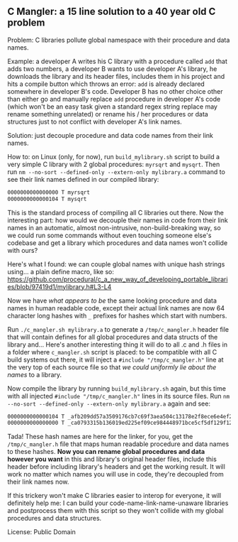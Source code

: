 C Mangler: a 15 line solution to a 40 year old C problem
--------------------------------------------------------

Problem: C libraries pollute global namespace with their procedure and data names.

Example: a developer A writes his C library with a procedure called `add` that adds two numbers,
a developer B wants to use developer A's library, he downloads the library and its header files,
includes them in his project and hits a compile button which throws an error: `add` is already
declared somewhere in developer B's code. Developer B has no other choice other than either
go and manually replace `add` procedure in developer A's code (which won't be an easy task
given a standard regex string replace may rename something unrelated) or rename his / her
procedures or data structures just to not conflict with developer A's link names.

Solution: just decouple procedure and data code names from their link names.

How to: on Linux (only, for now), run `build_mylibrary.sh` script to build a very simple C library with
2 global procedures: `myrsqrt` and `mysqrt`. Then run `nm --no-sort --defined-only --extern-only mylibrary.a`
command to see their link names defined in our compiled library:

```bash
0000000000000000 T myrsqrt
0000000000000104 T mysqrt
```

This is the standard process of compiling all C libraries out there. Now the interesting part: how would we
decouple their names in code from their link names in an automatic, almost non-intrusive, non-build-breaking
way, so we could run some commands without even touching someone else's codebase and get a library which
procedures and data names won't collide with ours?

Here's what I found: we can couple global names with unique hash strings using... a plain define macro,
like so: https://github.com/procedural/c_a_new_way_of_developing_portable_libraries/blob/97419d1/mylibrary.h#L3-L4

Now we have *what appears to be* the same looking procedure and data names in human readable code, except their
actual link names are now 64 character long hashes with `_` prefixes for hashes which start with numbers.

Run `./c_mangler.sh mylibrary.a` to generate a `/tmp/c_mangler.h` header file that will contain defines for all global
procedures and data structs of the library and... Here's another interesting thing it will do to all .c and .h files in
a folder where `c_mangler.sh` script is placed: to be compatible with all C build systems out there, it will inject a
`#include "/tmp/c_mangler.h"` line at the very top of each source file so that *we could uniformly lie about the names*
to a library.

Now compile the library by running `build_mylibrary.sh` again, but this time with all injected `#include "/tmp/c_mangler.h"`
lines in its source files. Run `nm --no-sort --defined-only --extern-only mylibrary.a` again and see:

```bash
0000000000000104 T _afb209dd57a3509176cb7c69f3aea504c13178e2f8ece6e4ef24a8e6c242db1a
0000000000000000 T _ca0793315b136019ed225ef09ce984448971bce5cf5df129f1240fb523428c9f
```

Tada! These hash names are here for the linker, for you, get the `/tmp/c_mangler.h` file that maps human readable procedure and
data names to these hashes. **Now you can rename global procedures and data however you want** in this and library's original
header files, include this header before including library's headers and get the working result. It will work no matter which
names you will use in code, they're decoupled from their link names now.

If this trickery won't make C libraries easier to interop for everyone, it will definitely help me: I can build your
code-name-link-name-unaware libraries and postprocess them with this script so they won't collide with my global
procedures and data structures.

License: Public Domain